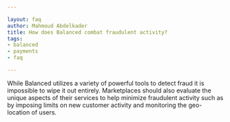 ```yaml
---

layout: faq
author: Mahmoud Abdelkader
title: How does Balanced combat fraudulent activity?
tags:
- balanced
- payments
- faq

---
```


While Balanced utilizes a variety of powerful tools to detect fraud it is impossible to wipe it out entirely. Marketplaces should also evaluate the unique aspects of their services to help minimize fraudulent activity such as by imposing limits on new customer activity and monitoring the geo-location of users.
